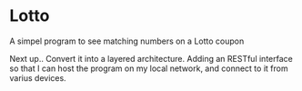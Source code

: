 # Lotto
A simpel program to see matching numbers on a Lotto coupon 

Next up..
Convert it into a layered architecture.
Adding an RESTful interface so that I can host the program on my local network, and connect to it from varius devices.
 
